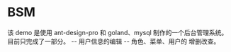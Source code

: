 # BSM
该 demo 是使用 ant-design-pro 和 goland、mysql 制作的一个后台管理系统。
目前只完成了一部分。
-- 用户信息的编辑
-- 角色、菜单、用户的 增删改查。
